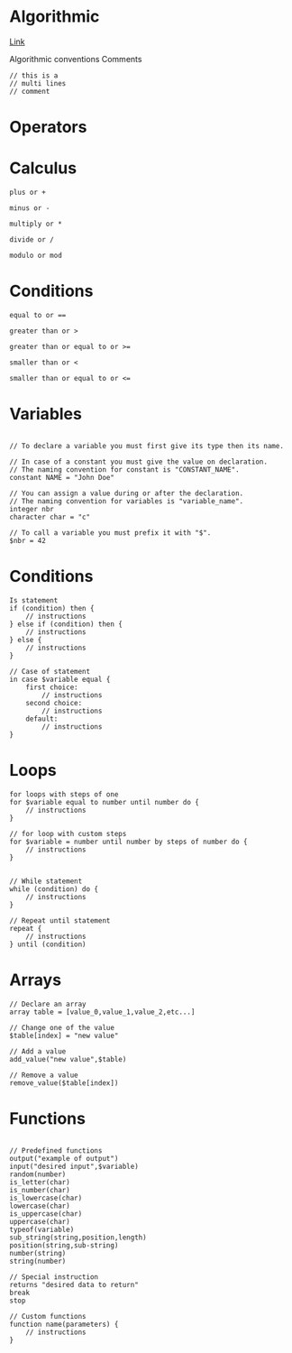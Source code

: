 # Algorithmic

[Link](https://yuliya-becode.github.io/Algorithmic/index.html)

Algorithmic conventions
Comments

```
// this is a
// multi lines
// comment
```

# Operators
# Calculus

    plus or +

    minus or -

    multiply or *

    divide or /

    modulo or mod

# Conditions

    equal to or ==

    greater than or >

    greater than or equal to or >=

    smaller than or <

    smaller than or equal to or <=

# Variables

```

// To declare a variable you must first give its type then its name.

// In case of a constant you must give the value on declaration.
// The naming convention for constant is "CONSTANT_NAME".
constant NAME = "John Doe"

// You can assign a value during or after the declaration.
// The naming convention for variables is "variable_name".
integer nbr
character char = "c"

// To call a variable you must prefix it with "$".
$nbr = 42
```

# Conditions

```
Is statement
if (condition) then {
	// instructions
} else if (condition) then {
	// instructions
} else {
	// instructions
}

// Case of statement
in case $variable equal {
	first choice:
		// instructions
	second choice:
		// instructions
	default:
		// instructions
}
```

# Loops


```
for loops with steps of one
for $variable equal to number until number do {
	// instructions
}

// for loop with custom steps
for $variable = number until number by steps of number do {
	// instructions
}


// While statement
while (condition) do {
	// instructions
}

// Repeat until statement
repeat {
	// instructions
} until (condition)

```

# Arrays

```
// Declare an array
array table = [value_0,value_1,value_2,etc...]

// Change one of the value
$table[index] = "new value"

// Add a value
add_value("new value",$table)

// Remove a value
remove_value($table[index])
```

# Functions

```

// Predefined functions
output("example of output")
input("desired input",$variable)
random(number)
is_letter(char)
is_number(char)
is_lowercase(char)
lowercase(char)
is_uppercase(char)
uppercase(char)
typeof(variable)
sub_string(string,position,length)
position(string,sub-string)
number(string)
string(number)

// Special instruction
returns "desired data to return"
break
stop

// Custom functions
function name(parameters) {
	// instructions
}
```


